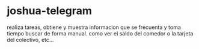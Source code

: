 # joshua-telegram

realiza tareas, obtiene y muestra informacion que se frecuenta y toma tiempo buscar de forma manual.
como ver el saldo del comedor o la tarjeta del colectivo, etc...
